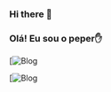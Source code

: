 ### Hi there 👋
### Olá! Eu sou o peper✋

[![Blog](https://img.shields.io/badge/JavaScript-F7DF1E?style=for-the-badge&logo=javascript&logoColor=black/)

[![Blog](https://img.shields.io/badge/JavaScript-F7DF1E?style=for-the-badge&logo=javascript&logoColor=black/)





